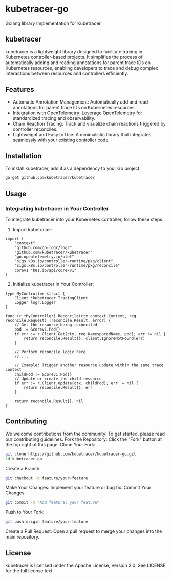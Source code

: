 # kubetracer-go
Golang library Implementation for Kubetracer


## kubetracer

kubetracer is a lightweight library designed to facilitate tracing in Kubernetes controller-based projects. It simplifies the process of automatically adding and reading annotations for parent trace IDs on Kubernetes resources, enabling developers to trace and debug complex interactions between resources and controllers efficiently.

## Features

- Automatic Annotation Management: Automatically add and read annotations for parent trace IDs on Kubernetes resources.
- Integration with OpenTelemetry: Leverage OpenTelemetry for standardized tracing and observability.
- Chain Reaction Tracing: Track and visualize chain reactions triggered by controller reconciles.
- Lightweight and Easy to Use: A minimalistic library that integrates seamlessly with your existing controller code.

## Installation

To install kubetracer, add it as a dependency to your Go project:

```bash
go get github.com/kubetracer/kubetracer
```

## Usage

### Integrating kubetracer in Your Controller

To integrate kubetracer into your Kubernetes controller, follow these steps:

1. Import kubetracer:

```golang
import (
    "context"
    "github.com/go-logr/logr"
    "github.com/kubetracer/kubetracer"
    "go.opentelemetry.io/otel"
    "sigs.k8s.io/controller-runtime/pkg/client"
    "sigs.k8s.io/controller-runtime/pkg/reconcile"
    corev1 "k8s.io/api/core/v1"
)
```

2. Initialize kubetracer in Your Controller:

```golang
type MyController struct {
    Client *kubetracer.TracingClient
    Logger logr.Logger
}

func (r *MyController) Reconcile(ctx context.Context, req reconcile.Request) (reconcile.Result, error) {
    // Get the resource being reconciled
    pod := &corev1.Pod{}
    if err := r.Client.Get(ctx, req.NamespacedName, pod); err != nil {
        return reconcile.Result{}, client.IgnoreNotFound(err)
    }

    // Perform reconcile logic here
    // ...

    // Example: Trigger another resource update within the same trace context
    childPod := &corev1.Pod{}
    // Update or create the child resource
    if err := r.Client.Update(ctx, childPod); err != nil {
        return reconcile.Result{}, err
    }

    return reconcile.Result{}, nil
}
```

## Contributing

We welcome contributions from the community! To get started, please read our contributing guidelines.
Fork the Repository: Click the "Fork" button at the top right of this page.
Clone Your Fork:

```bash
git clone https://github.com/kubetracer/kubetracer-go.git
cd kubetracer-go
```

Create a Branch:

```bash
git checkout -b feature/your-feature
```

Make Your Changes: Implement your feature or bug fix.
Commit Your Changes:

```bash
git commit -m "Add feature: your feature"
```

Push to Your Fork:

```bash
git push origin feature/your-feature
```

Create a Pull Request: Open a pull request to merge your changes into the main repository.

## License

kubetracer is licensed under the Apache License, Version 2.0. See LICENSE for the full license text.

